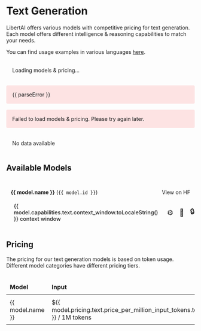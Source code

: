# Text Generation

LibertAI offers various models with competitive pricing for text generation.\
Each model offers different intelligence & reasoning capabilities to match your needs.

You can find usage examples in various languages [here](./usage.md).

<script setup>
import { ref, onMounted } from 'vue'
import { z } from 'zod'

// Define schema for data validation
const TextPricingSchema = z.object({
  price_per_million_input_tokens: z.number(),
  price_per_million_output_tokens: z.number(),
})

const ModelSchema = z.object({
  id: z.string(),
  name: z.string(),
  hf_id: z.string(),
  capabilities: z.object({
    text: z.object({
      context_window: z.number(),
      function_calling: z.boolean(),
      reasoning: z.boolean(),
      tee: z.boolean().optional()
    })
  }),
  pricing: z.object({
    text: TextPricingSchema
  })
})

const ModelsResponseSchema = z.object({
  models: z.array(ModelSchema)
})

const AlephResponseSchema = z.object({
  data: z.object({
    LTAI_PRICING: ModelsResponseSchema,
  }),
})

const modelsData = ref(null)
const loading = ref(true)
const error = ref(null)
const parseError = ref(null)

// Fetch and validate data
const fetchModelsData = async () => {
  try {
    const response = await fetch('https://api2.aleph.im/api/v0/aggregates/0xe1F7220D201C64871Cefb25320a8a588393eE508.json?keys=LTAI_PRICING')
    const data = await response.json()

    // Validate data with Zod schema
    const validatedData = AlephResponseSchema.parse(data)
    modelsData.value = validatedData.data.LTAI_PRICING
    loading.value = false
  } catch (err) {
    if (err.errors) {
      // This is a Zod validation error
      console.error(err.errors)
      parseError.value = `Validation error: ${err.errors.map(e => e.message).join(', ')}`
    } else {
      // This is a fetch or other error
      error.value = err
    }
    loading.value = false
  }
}

onMounted(fetchModelsData)
</script>

<div v-if="loading" class="loading">Loading models & pricing...</div>
<div v-else-if="parseError" class="error">{{ parseError }}</div>
<div v-else-if="error" class="error">Failed to load models & pricing. Please try again later.</div>
<div v-else-if="!modelsData" class="no-data">No data available</div>

<style>
.models-list {
  margin: 2rem 0;
}
.category-section {
  margin-bottom: 1.5rem;
}
.pricing-table {
  width: 100%;
  border-collapse: collapse;
}
.pricing-table th, .pricing-table td {
  border: 1px solid var(--vp-c-divider);
  padding: 0.6rem;
  text-align: left;
}
.pricing-table th {
  background-color: var(--vp-c-bg-soft);
}
.table-responsive {
  overflow-x: auto;
}
.loading, .error, .no-data {
  padding: 1rem;
  border-radius: 4px;
  margin: 1rem 0;
}
.loading {
  background-color: var(--vp-c-bg-soft);
}
.error {
  background-color: rgba(255, 0, 0, 0.1);
  color: var(--vp-c-danger);
}
code {
  color: initial !important;
}
.model-card {
  margin-top: 1rem;
  padding: 0.75rem;
  border-radius: 6px;
  background-color: var(--vp-c-bg-soft);
  display: flex;
  flex-direction: column;
  gap: 0.5rem;
}
.model-header {
  display: flex;
  justify-content: space-between;
  align-items: center;
}
.model-capabilities {
  display: flex;
  gap: 1rem;
  margin-top: 0.5rem;
}
.capability {
  display: flex;
  align-items: center;
  gap: 0.25rem;
  font-size: 0.9rem;
}
.context-length {
  background-color: var(--vp-c-brand-soft);
  padding: 0.25rem 0.5rem;
  border-radius: 4px;
  font-weight: 500;
}
.capability-icon {
  font-size: 1.2rem;
  display: inline-flex;
  align-items: center;
  justify-content: center;
  color: var(--vp-c-brand);
}
.capability-tooltip {
  position: relative;
  cursor: help;
}
.capability-tooltip .tooltip-text {
  visibility: hidden;
  background-color: var(--vp-c-bg-alt);
  color: var(--vp-c-text-1);
  text-align: center;
  border-radius: 4px;
  padding: 5px;
  position: absolute;
  z-index: 1;
  bottom: 125%;
  left: 50%;
  transform: translateX(-50%);
  opacity: 0;
  transition: opacity 0.3s;
  font-size: 0.8rem;
  white-space: nowrap;
  box-shadow: 0 2px 5px rgba(0, 0, 0, 0.2);
}
.capability-tooltip:hover .tooltip-text {
  visibility: visible;
  opacity: 1;
}
</style>

## Available Models

<div v-if="modelsData" class="models-list">
  <div v-for="model in modelsData.models" :key="model.id" class="model-card">
    <div class="model-header">
      <div>
        <strong>{{ model.name }}</strong> (<code>{{ model.id }}</code>)
      </div>
      <a :href="`https://huggingface.co/${model.hf_id}`" target="_blank" rel="noopener noreferrer">View on HF</a>
    </div>
    <div class="model-capabilities">
      <div class="capability">
        <span class="context-length">{{ model.capabilities.text.context_window.toLocaleString() }} context window</span>
      </div>
      <div v-if="model.capabilities.text.function_calling" class="capability capability-tooltip">
        <span class="capability-icon">⚙️</span>
        <span class="tooltip-text">Function calling supported</span>
      </div>
      <div v-if="model.capabilities.text.reasoning" class="capability capability-tooltip">
        <span class="capability-icon">
          🧠
        </span>
        <span class="tooltip-text">Reasoning supported</span>
      </div>
      <div v-if="model.capabilities.text.tee" class="capability capability-tooltip">
        <span class="capability-icon">🔒</span>
        <span class="tooltip-text">Running in a Trusted Execution Environment</span>
      </div>
    </div>
  </div>
</div>

## Pricing

The pricing for our text generation models is based on token usage.\
Different model categories have different pricing tiers.

<div v-if="modelsData" class="table-responsive">
  <table class="pricing-table">
    <thead>
      <tr>
        <th>Model</th>
        <th>Input</th>
        <th>Output</th>
      </tr>
    </thead>
    <tbody>
      <tr v-for="model in modelsData.models" :key="model.id">
        <td>{{ model.name }}</td>
        <td>${{ model.pricing.text.price_per_million_input_tokens.toFixed(2) }} / 1M tokens</td>
        <td>${{ model.pricing.text.price_per_million_output_tokens.toFixed(2) }} / 1M tokens</td>
      </tr>
    </tbody>
  </table>
</div>
